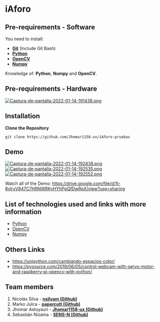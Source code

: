 # iAforo

## Pre-requirements - Software

You need to install:
- **[Git](https://git-scm.com/downloads)** (Include Git Bash)
- **[Python](https://www.python.org/)**
- **[OpenCV](https://opencv.org/)**
- **[Numpy](https://numpy.org/)**

Knowledge of: **Python**, **Numpy** and **OpenCV**.

## Pre-requirements - Hardware

[![Captura-de-pantalla-2022-01-14-191438.png](https://i.postimg.cc/T2FqYTfx/Captura-de-pantalla-2022-01-14-191438.png)](https://postimg.cc/5j5FsdXK)

## Installation
**Clone the Repository**
```
git clone https://github.com/Jhomar1158-ux/iAforo-pruebas
```

## Demo

[![Captura-de-pantalla-2022-01-14-192438.png](https://i.postimg.cc/HnwnzXx4/Captura-de-pantalla-2022-01-14-192438.png)](https://postimg.cc/q67pMt2z)
[![Captura-de-pantalla-2022-01-14-192535.png](https://i.postimg.cc/RVb58qHc/Captura-de-pantalla-2022-01-14-192535.png)](https://postimg.cc/7f7WJHX6)
[![Captura-de-pantalla-2022-01-14-192552.png](https://i.postimg.cc/VN2NcD0W/Captura-de-pantalla-2022-01-14-192552.png)](https://postimg.cc/d7mF2RBh)

Watch all of the Demo: https://drive.google.com/file/d/1t-8vlrvV847C7HRNWRKyHYhPpQfDwRpX/view?usp=sharing

## List of technologies used and links with more information
- [Python](https://www.python.org/) 
- [OpenCV](https://opencv.org/) 
- [Numpy](https://numpy.org/) 


## Others Links
- https://unipython.com/cambiando-espacios-color/
- https://pysource.com/2019/06/05/control-webcam-with-servo-motor-and-raspberry-pi-opencv-with-python/

## Team members
1. Nicolás Silva - **[nsilvam (Github)](https://github.com/nsilvam)**
2. Marko Julca - **[papercutt (Github)](https://github.com/papercutt)**
3. Jhomar Astuyauri - **[Jhomar1158-ux (Github)](https://github.com/Jhomar1158-ux)**
4. Sebastián Nizama - **[SENS-N (Github)](https://github.com/SENS-N)**
